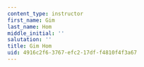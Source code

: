 ```yaml
---
content_type: instructor
first_name: Gim
last_name: Hom
middle_initial: ''
salutation: ''
title: Gim Hom
uid: 4916c2f6-3767-efc2-17df-f4810f4f3a67
---
```

